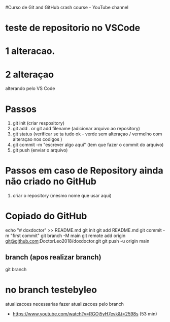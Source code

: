 #Curso de Git and GitHub crash course - YouTube channel

# teste de repositorio no VSCode

# 1 alteracao.

# 2 alteraçao
alterando pelo VS Code
# Passos
1. git init (criar respository)
2. git add . or git add filename (adicionar arquivo ao repository)
3. git status (verificar se ta tudo ok - verde sem alteraçao / vermelho com alteraçao nos codigos )
4. git commit -m "escrever algo aqui" (tem que fazer o commit do arquivo)
5. git push (enviar o arquivo)

# Passos em caso de Repository ainda não criado no GitHub
1. criar o repository (mesmo nome que usar aqui)


# Copiado do GitHub
echo "# doxdoctor" >> README.md
git init
git add README.md
git commit -m "first commit"
git branch -M main
git remote add origin git@github.com:DoctorLeo2018/doxdoctor.git
git push -u origin main

## branch (apos realizar branch)
git branch 

# no branch testebyleo
atualizacoes necessarias
fazer atualizacoes pelo branch
- https://www.youtube.com/watch?v=RGOj5yH7evk&t=2598s  (53 min)